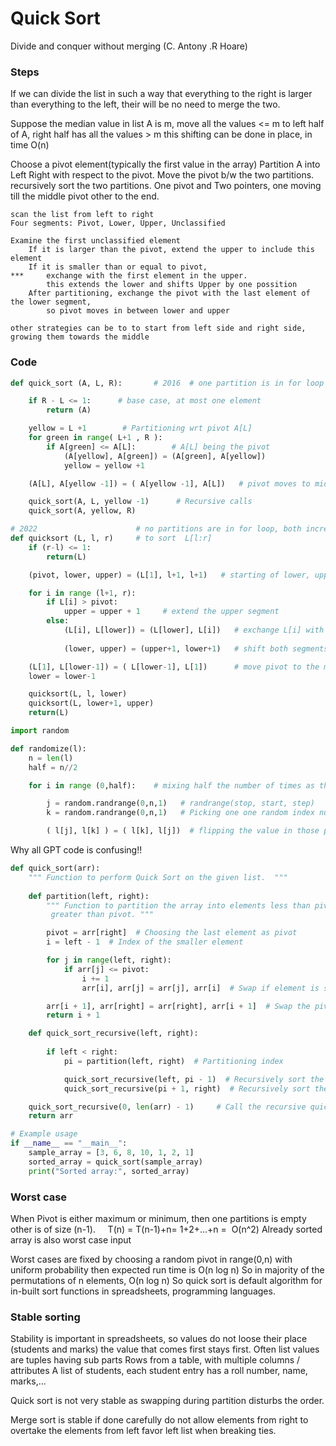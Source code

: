 # Quick Sort

Divide and conquer without merging (C. Antony .R Hoare)
### Steps
If we can divide the list in such a way that everything to the right is larger than everything to the left, their will be no need to merge the two.

Suppose the median value in list A is m,
	move all the values <= m to left half of A, right half has all the values > m
	this shifting can be done in place, in time O(n)

Choose a pivot element(typically the first value in the array)
Partition A into Left Right with respect to the pivot.
Move the pivot b/w the two partitions.
recursively sort the two partitions.
One pivot and Two pointers, one moving till the middle pivot other to the end.

```
scan the list from left to right
Four segments: Pivot, Lower, Upper, Unclassified

Examine the first unclassified element
	If it is larger than the pivot, extend the upper to include this element
	If it is smaller than or equal to pivot,
***	    exchange with the first element in the upper.
		this extends the lower and shifts Upper by one possition 
	After partitioning, exchange the pivot with the last element of the lower segment,
		so pivot moves in between lower and upper

other strategies can be to to start from left side and right side, growing them towards the middle
```
### Code
```python       
def quick_sort (A, L, R):       # 2016  # one partition is in for loop

    if R - L <= 1:      # base case, at most one element
        return (A)

    yellow = L +1        # Partitioning wrt pivot A[L]
    for green in range( L+1 , R ):
        if A[green] <= A[L]:        # A[L] being the pivot
            (A[yellow], A[green]) = (A[green], A[yellow])
            yellow = yellow +1

    (A[L], A[yellow -1]) = ( A[yellow -1], A[L])   # pivot moves to middle

    quick_sort(A, L, yellow -1)      # Recursive calls
    quick_sort(A, yellow, R)
```

```python
# 2022                      # no partitions are in for loop, both incremented manually
def quicksort (L, l, r)     # to sort  L[l:r]
	if (r-l) <= 1:
		return(L)

	(pivot, lower, upper) = (L[1], l+1, l+1)   # starting of lower, upper

	for i in range (l+1, r):
		if L[i] > pivot:
			upper = upper + 1     # extend the upper segment
		else: 
			(L[i], L[lower]) = (L[lower], L[i])   # exchange L[i] with start of upper
			
			(lower, upper) = (upper+1, lower+1)   # shift both segments

	(L[1], L[lower-1]) = ( L[lower-1], L[1])      # move pivot to the middle
	lower = lower-1

	quicksort(L, l, lower)
	quicksort(L, lower+1, upper)
	return(L)
```



```python
import random

def randomize(l):
    n = len(l)
    half = n//2

    for i in range (0,half):    # mixing half the number of times as there are elements

        j = random.randrange(0,n,1)   # randrange(stop, start, step)
        k = random.randrange(0,n,1)   # Picking one one random index number in the list

        ( l[j], l[k] ) = ( l[k], l[j])  # flipping the value in those places
```

Why all GPT code is confusing!!
```python
def quick_sort(arr):
    """ Function to perform Quick Sort on the given list.  """
    
    def partition(left, right):
        """ Function to partition the array into elements less than pivot and elements
         greater than pivot. """

        pivot = arr[right]  # Choosing the last element as pivot
        i = left - 1  # Index of the smaller element

        for j in range(left, right):
            if arr[j] <= pivot:
                i += 1
                arr[i], arr[j] = arr[j], arr[i]  # Swap if element is smaller than pivot

        arr[i + 1], arr[right] = arr[right], arr[i + 1]  # Swap the pivot element to its correct position
        return i + 1

    def quick_sort_recursive(left, right):
         
        if left < right:
            pi = partition(left, right)  # Partitioning index

            quick_sort_recursive(left, pi - 1)  # Recursively sort the left sub-array
            quick_sort_recursive(pi + 1, right)  # Recursively sort the right sub-array

    quick_sort_recursive(0, len(arr) - 1)     # Call the recursive quick sort function
    return arr

# Example usage
if __name__ == "__main__":
    sample_array = [3, 6, 8, 10, 1, 2, 1]
    sorted_array = quick_sort(sample_array)
    print("Sorted array:", sorted_array)

```
### Worst case
When Pivot is either maximum or minimum, then one partitions is empty other is of size (n-1).
    T(n) = T(n-1)+n= 1+2+...+n =  O(n^2)
Already sorted array is also worst case input

Worst cases are fixed by choosing a random pivot in range(0,n) with uniform probability
then expected run time is O(n log n)
So in majority of the permutations of n elements, O(n log n) 
So quick sort is default algorithm for in-built sort functions in spreadsheets, programming languages.

### Stable sorting

Stability is important in spreadsheets, so values do not loose their place (students and marks)
the value that comes first stays first.
Often list values are tuples having sub parts
	Rows from a table, with multiple columns / attributes
	A list of students, each student entry has a roll number, name, marks,...
	
Quick sort is not very stable as swapping during partition disturbs the order.

Merge sort is stable if done carefully do not allow elements from right to overtake the elements from left favor left list when breaking ties.

